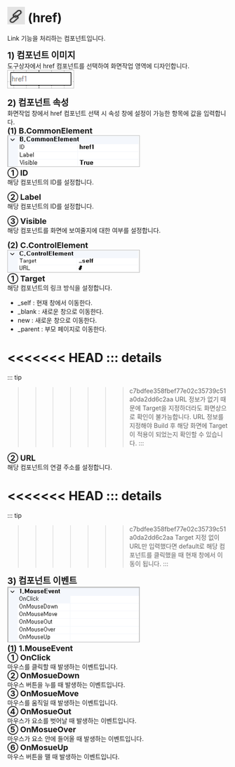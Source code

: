 # <img src="../../.vuepress/public/documentation/view-designer/Structure/Tool_Box/href.png" style="position: relative;top: 5px;" width="40" height="40"> (href)
Link 기능을 처리하는 컴포넌트입니다.

<b style="font-size: 20px"> 1) 컴포넌트 이미지 </b> <br/>
도구상자에서 href 컴포넌트를 선택하여 화면작업 영역에 디자인합니다. <br/>
<img src="../../.vuepress/public/documentation/view-designer/Href/href_Image.png" style="border: 1px solid #bbb;" width="150" height="40"> <br/>

<b style="font-size: 20px"> 2) 컴포넌트 속성 </b> <br/>
화면작업 창에서 href 컴포넌트 선택 시 속성 창에 설정이 가능한 항목에 값을 입력합니다. <br/>
<b style="font-size: 18px"> (1) B.CommonElement </b> <br/>
<img src="../../.vuepress/public/documentation/view-designer/Href/href_CommonElement.png"  style="border: 1px solid #bbb;" width="300" height="70"/> <br/>
<b style="font-size: 18px"> ① ID </b> <br/>
해당 컴포넌트의 ID를 설정합니다.  

<b style="font-size: 18px"> ② Label </b> <br/>
해당 컴포넌트의 ID를 설정합니다.  

<b style="font-size: 18px"> ③ Visible </b> <br/>
해당 컴포넌트를 화면에 보여줄지에 대한 여부를 설정합니다. 

<b style="font-size: 18px"> (2) C.ControlElement </b> <br/>
<img src="../../.vuepress/public/documentation/view-designer/Href/href_ControlElement.png"  style="border: 1px solid #bbb;" width="300" height="50"/> <br/>
<b style="font-size: 18px"> ① Target </b> <br/>
해당 컴포넌트의 링크 방식을 설정합니다.  
- _self : 현재 창에서 이동한다.
- _blank : 새로운 창으로 이동한다.
- new : 새로운 창으로 이동한다.
- _parent : 부모 페이지로 이동한다.

<!-- Remark -->
<<<<<<< HEAD
::: details <Badge type="tip" text="Remark" vertical="middle" /> 
=======
::: tip <Badge type="tip" text="Remark" vertical="middle" /> 
>>>>>>> c7bdfee358fbef77e02c35739c51a0da2dd6c2aa
URL 정보가 없기 때문에 Target을 지정하더라도 화면상으로 확인이 불가능합니다. URL 정보를 지정해야 Build 후 해당 화면에 Target이 적용이 되었는지 확인할 수 있습니다.
:::
<!-- -->
<b style="font-size: 18px"> ② URL </b> <br/>
해당 컴포넌트의 연결 주소를 설정합니다. 
<!-- Remark -->
<<<<<<< HEAD
::: details <Badge type="tip" text="Remark" vertical="middle" /> 
=======
::: tip <Badge type="tip" text="Remark" vertical="middle" /> 
>>>>>>> c7bdfee358fbef77e02c35739c51a0da2dd6c2aa
Target 지정 없이 URL만 입력했다면 default로 해당 컴포넌트를 클릭했을 때 현재 창에서 이동이 됩니다.
:::
<!-- --> 

<b style="font-size: 20px"> 3) 컴포넌트 이벤트 </b> <br/>
<img src="../../.vuepress/public/documentation/view-designer/PictureBox/PictureBox_Event.png"  style="border: 1px solid #bbb;" width="300" height="125"/> <br/> 
<b style="font-size: 18px"> (1) 1.MouseEvent </b> <br/>
<b style="font-size: 18px"> ① OnClick </b> <br/>
마우스를 클릭할 때 발생하는 이벤트입니다. <br/>
<b style="font-size: 18px"> ② OnMosueDown </b> <br/>
마우스 버튼을 누를 때 발생하는 이벤트입니다. <br/>
<b style="font-size: 18px"> ③ OnMosueMove </b> <br/>
마우스를 움직일 때 발생하는 이벤트입니다. <br/>
<b style="font-size: 18px"> ④ OnMosueOut </b> <br/>
마우스가 요소를 벗어날 때 발생하는 이벤트입니다. <br/>
<b style="font-size: 18px"> ⑤ OnMosueOver </b> <br/>
마우스가 요소 안에 들어올 때 발생하는 이벤트입니다. <br/>
<b style="font-size: 18px"> ⑥ OnMosueUp </b> <br/>
마우스 버튼을 뗄 때 발생하는 이벤트입니다. <br/>
